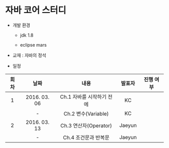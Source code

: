 # 자바 코어 스터디

- 개발 환경

  - jdk 1.8

  - eclipse mars

- 교재 : 자바의 정석

- 일정

| 회차 |     날짜     |            내용           | 발표자 | 진행 여부 |
|:----:|:------------:|:-------------------------:|:------:|:---------:|
|   1  | 2016. 03. 06 | Ch.1 자바를 시작하기 전에 |   KC   |           |
|      |       -      | Ch.2 변수(Variable)       |   KC   |           |
|   2  | 2016. 03. 13 | Ch.3 연산자(Operator)     | Jaeyun |           |
|      |       -      | Ch.4 조건문과 반복문      | Jaeyun |           |



